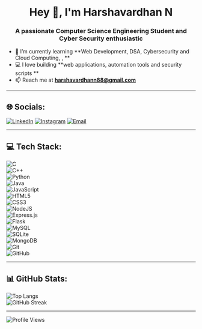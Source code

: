 <h1 align="center">Hey 👋, I'm Harshavardhan N</h1>

<h3 align="center">A passionate Computer Science Engineering Student and Cyber Security enthusiastic</h3>

- 🌱 I’m currently learning **Web Development, DSA, Cybersecurity and Cloud Computing, , **
- 💻 I love building **web applications, automation tools and security scripts **
- 📫 Reach me at **harshavardhann88@gmail.com**

---

## 🌐 Socials:
[![LinkedIn](https://img.shields.io/badge/LinkedIn-%230077B5.svg?logo=linkedin&logoColor=white)](https://linkedin.com/in/yourlinkedin)  [![Instagram](https://img.shields.io/badge/Instagram-%23E4405F.svg?logo=Instagram&logoColor=white)](https://instagram.com/yourinstagram)  [![Email](https://img.shields.io/badge/Email-D14836?logo=gmail&logoColor=white)](mailto:your_email_here)  

---

## 💻 Tech Stack:
![C](https://img.shields.io/badge/c-%2300599C.svg?style=for-the-badge&logo=c&logoColor=white)  
![C++](https://img.shields.io/badge/c++-%2300599C.svg?style=for-the-badge&logo=c%2B%2B&logoColor=white)  
![Python](https://img.shields.io/badge/python-3670A0?style=for-the-badge&logo=python&logoColor=ffdd54)  
![Java](https://img.shields.io/badge/java-%23ED8B00.svg?style=for-the-badge&logo=openjdk&logoColor=white)  
![JavaScript](https://img.shields.io/badge/javascript-%23323330.svg?style=for-the-badge&logo=javascript&logoColor=%23F7DF1E)  
![HTML5](https://img.shields.io/badge/html5-%23E34F26.svg?style=for-the-badge&logo=html5&logoColor=white)  
![CSS3](https://img.shields.io/badge/css3-%231572B6.svg?style=for-the-badge&logo=css3&logoColor=white)  
![NodeJS](https://img.shields.io/badge/node.js-6DA55F?style=for-the-badge&logo=node.js&logoColor=white)  
![Express.js](https://img.shields.io/badge/express.js-%23404d59.svg?style=for-the-badge&logo=express&logoColor=%2361DAFB)  
![Flask](https://img.shields.io/badge/flask-%23000.svg?style=for-the-badge&logo=flask&logoColor=white)  
![MySQL](https://img.shields.io/badge/mysql-4479A1.svg?style=for-the-badge&logo=mysql&logoColor=white)  
![SQLite](https://img.shields.io/badge/sqlite-%2307405e.svg?style=for-the-badge&logo=sqlite&logoColor=white)  
![MongoDB](https://img.shields.io/badge/MongoDB-%234ea94b.svg?style=for-the-badge&logo=mongodb&logoColor=white)  
![Git](https://img.shields.io/badge/git-%23F05033.svg?style=for-the-badge&logo=git&logoColor=white)  
![GitHub](https://img.shields.io/badge/github-%23121011.svg?style=for-the-badge&logo=github&logoColor=white)  

---

## 📊 GitHub Stats:
![Top Langs](https://github-readme-stats.vercel.app/api/top-langs/?username=dedlinux777&layout=compact&theme=tokyonight&hide_border=false)  
![GitHub Streak](https://nirzak-streak-stats.vercel.app/?user=dedlinux777&theme=tokyonight&hide_border=false)  

---

![Profile Views](https://komarev.com/ghpvc/?username=dedlinux777&label=Profile%20views&color=0e75b6&style=for-the-badge)  
